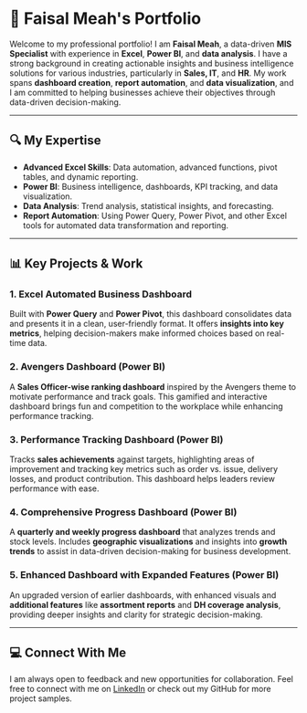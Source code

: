 # 📁 Faisal Meah's Portfolio

Welcome to my professional portfolio! I am **Faisal Meah**, a data-driven **MIS Specialist** with experience in **Excel**, **Power BI**, and **data analysis**. I have a strong background in creating actionable insights and business intelligence solutions for various industries, particularly in **Sales, IT**, and **HR**. My work spans **dashboard creation**, **report automation**, and **data visualization**, and I am committed to helping businesses achieve their objectives through data-driven decision-making.

---

## 🔍 My Expertise  
- **Advanced Excel Skills**: Data automation, advanced functions, pivot tables, and dynamic reporting.
- **Power BI**: Business intelligence, dashboards, KPI tracking, and data visualization.
- **Data Analysis**: Trend analysis, statistical insights, and forecasting.
- **Report Automation**: Using Power Query, Power Pivot, and other Excel tools for automated data transformation and reporting.

---

## 📊 Key Projects & Work

### 1. **Excel Automated Business Dashboard**  
Built with **Power Query** and **Power Pivot**, this dashboard consolidates data and presents it in a clean, user-friendly format. It offers **insights into key metrics**, helping decision-makers make informed choices based on real-time data.

### 2. **Avengers Dashboard (Power BI)**  
A **Sales Officer-wise ranking dashboard** inspired by the Avengers theme to motivate performance and track goals. This gamified and interactive dashboard brings fun and competition to the workplace while enhancing performance tracking.

### 3. **Performance Tracking Dashboard (Power BI)**  
Tracks **sales achievements** against targets, highlighting areas of improvement and tracking key metrics such as order vs. issue, delivery losses, and product contribution. This dashboard helps leaders review performance with ease.

### 4. **Comprehensive Progress Dashboard (Power BI)**  
A **quarterly and weekly progress dashboard** that analyzes trends and stock levels. Includes **geographic visualizations** and insights into **growth trends** to assist in data-driven decision-making for business development.

### 5. **Enhanced Dashboard with Expanded Features (Power BI)**  
An upgraded version of earlier dashboards, with enhanced visuals and **additional features** like **assortment reports** and **DH coverage analysis**, providing deeper insights and clarity for strategic decision-making.

---

## 💻 Connect With Me  
I am always open to feedback and new opportunities for collaboration. Feel free to connect with me on [LinkedIn](https://www.linkedin.com/in/faisal-meah/) or check out my GitHub for more project samples.
